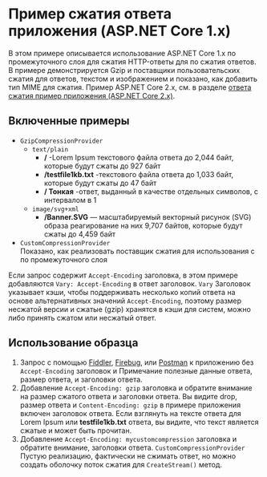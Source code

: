 # <a name="response-compression-sample-application-aspnet-core-1x"></a>Пример сжатия ответа приложения (ASP.NET Core 1.x)

В этом примере описывается использование ASP.NET Core 1.x по промежуточного слоя для сжатия HTTP-ответы для по сжатия ответов. В примере демонстрируется Gzip и поставщики пользовательских сжатия для ответов, текстом и изображением и показано, как добавить тип MIME для сжатия. Пример ASP.NET Core 2.x, см. в разделе [ответа сжатия пример приложения (ASP.NET Core 2.x)](https://github.com/aspnet/AspNetCore.Docs/tree/master/aspnetcore/performance/response-compression/samples/2.x).

## <a name="examples-in-this-sample"></a>Включенные примеры

* `GzipCompressionProvider`
  * `text/plain`
    * **/** -Lorem Ipsum текстового файла ответа до 2,044 байт, которые будут сжаты до 927 байт
    * **/testfile1kb.txt** -текстового файла ответа до 1,033 байт, которые будут сжаты до 47 байт
    * **/ Тонкая** -ответ, выданный в качестве отдельных символов, с интервалом в 1
  * `image/svg+xml`
    * **/Banner.SVG** — масштабируемый векторный рисунок (SVG) образа реагирование на них 9,707 байтов, которые будут сжаты до 4,459 байт
* `CustomCompressionProvider`<br>Показано, как реализовать поставщик сжатия для использования с по промежуточного слоя

Если запрос содержит `Accept-Encoding` заголовка, в этом примере добавляются `Vary: Accept-Encoding` в ответ заголовок. `Vary` Заголовок указывает кэши, чтобы поддерживать несколько копий ответа на основе альтернативных значений `Accept-Encoding`, поэтому размер несжатой версии и сжатые (gzip) хранятся в кэши для систем, можно либо принять сжатом или несжатый ответ.

## <a name="using-the-sample"></a>Использование образца

1. Запрос с помощью [Fiddler](https://www.telerik.com/fiddler), [Firebug](https://getfirebug.com/), или [Postman](https://www.getpostman.com/) к приложению без `Accept-Encoding` заголовок и Примечание полезные данные ответа, размер ответа, и заголовки ответа.
1. Добавление `Accept-Encoding: gzip` заголовка и обратите внимание на размер сжатого ответа и заголовки ответа. Вы видите drop, размер ответа и `Content-Encoding: gzip` в примере приложения включен заголовок ответа. Если взглянуть на тексте ответа для Lorem Ipsum или **testfile1kb.txt** ответа, вы видите, что текст является сжатые и может быть прочитан.
1. Добавление `Accept-Encoding: mycustomcompression` заголовка и обратите внимание, заголовки ответа. `CustomCompressionProvider` Пустую реализацию, фактически не сжимать ответ, но можно создать оболочку поток сжатия для `CreateStream()` метод.
